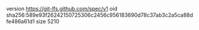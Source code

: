 version https://git-lfs.github.com/spec/v1
oid sha256:589e93f26242150725306c2456c956183690d78c37ab3c2a5ca88dfe486a61d1
size 5210
